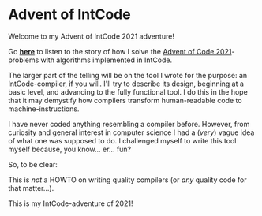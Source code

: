 # Advent of IntCode

Welcome to my Advent of IntCode 2021 adventure!

Go **[here](https://relativisticturtle.github.io/intcode-adventure-2021)** to listen to the story of how I solve the [Advent of Code 2021](https://adventofcode.com/2021)-problems with algorithms implemented in IntCode.

The larger part of the telling will be on the tool I wrote for the purpose: an IntCode-compiler, if you will. I'll try to describe its design, beginning at a basic level, and advancing to the fully functional tool. I do this in the hope that it may demystify how compilers transform human-readable code to machine-instructions.

I have never coded anything resembling a compiler before. However, from curiosity and general interest in computer science I had a (*very*) vague idea of what one was supposed to do. I challenged myself to write this tool myself because, you know... er... fun?

So, to be clear:

This is *not* a HOWTO on writing quality compilers (or *any* quality code for that matter...).

This is my IntCode-adventure of 2021!